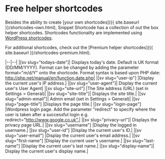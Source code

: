 # Free helper shortcodes

Besides the ability to create [your own shortcodes]({{ site.baseurl }}/shortcodes-own.html), Snippet Shortcode has a collection of out the box helper shortcodes. Shortcodes functionality are implemented using [WordPress shortcodes](https://codex.wordpress.org/Shortcode_API).

For additional shortcodes, check out the [Premium helper shortcodes]({{ site.baseurl }}/shortcodes-premium.html).

|--|--|
|[sv slug="todays-date"]|	Displays today's date. Default is UK format (DD/MM/YYYY). Format can be changed by adding the parameter format="m/d/Y" onto the shortcode. Format syntax is based upon PHP date: http://php.net/manual/en/function.date.php|
|[sv slug="user-ip"]	|Display the current user's IP address.|
|[sv slug="user-agent"]|	Display the current user's User Agent|
|[sv slug="site-url"]	|The Site address (URL) (set in Settings > General)|
|[sv slug="site-title"]|	Displays the site title.|
|[sv slug="admin-email"]|	Admin email (set in Settings > General)|
|[sv slug="page-title"]	|Displays the page title.|
|[sv slug="login-page"]	|Wordpress login page. Add the parameter "redirect" to specify where the user is taken after a successful login e.g. redirect="http://www.google.co.uk".|
|[sv slug="privacy-url"]|	Displays the privacy page URL.|
|[sv slug="username"]	|Display the logged in username.|
|[sv slug="user-id"]	|Display the current user's ID.|
|[sv slug="user-email"]	|Display the current user's email address.|
|[sv slug="first-name"]	|Display the current user's username.|
|[sv slug="last-name"]	|Display the current user's last name.|
|[sv slug="display-name"]|	Display the current user's display name.|
